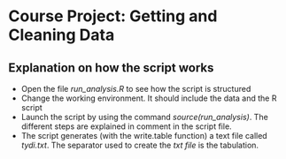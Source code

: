 Course Project: **Getting and Cleaning Data**
==============

Explanation on how the script works
--------------


- Open the file *run_analysis.R* to see how the script is structured
- Change the working environment. It should include the data and the R script
- Launch the script by using the command *source(run_analysis)*. The different steps are explained in comment in the script file. 
- The script generates (with the write.table function) a text file called *tydi.txt*. The separator used to create the *txt file* is the tabulation.







